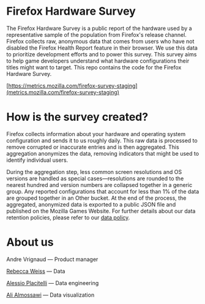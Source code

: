 # Firefox Hardware Survey
The Firefox Hardware Survey is a public report of the hardware used by a representative sample of the population from Firefox's release channel. Firefox collects raw, anonymous data that comes from users who have not disabled the Firefox Health Report feature in their browser. We use this data to prioritize development efforts and to power this survey. This survey aims to help game developers understand what hardware configurations their titles might want to target. This repo contains the code for the Firefox Hardware Survey.

[https://metrics.mozilla.com/firefox-survey-staging](metrics.mozilla.com/firefox-survey-staging)

# How is the survey created?
Firefox collects information about your hardware and operating system configuration and sends it to us roughly daily. This raw data is processed to remove corrupted or inaccurate entries and is then aggregated. This aggregation anonymizes the data, removing indicators that might be used to identify individual users.

During the aggregation step, less common screen resolutions and OS versions are handled as special cases—resolutions are rounded to the nearest hundred and version numbers are collapsed together in a generic group. Any reported configurations that account for less than 1% of the data are grouped together in an Other bucket. At the end of the process, the aggregated, anonymized data is exported to a public JSON file and published on the Mozilla Games Website. For further details about our data retention policies, please refer to our [data policy](https://www.mozilla.org/en-US/privacy/).

# About us
Andre Vrignaud — Product manager

[Rebecca Weiss](https://github.com/rjweiss) — Data

[Alessio Placitelli](https://github.com/Dexterp37) — Data engineering

[Ali Almossawi](https://github.com/almossawi) — Data visualization
